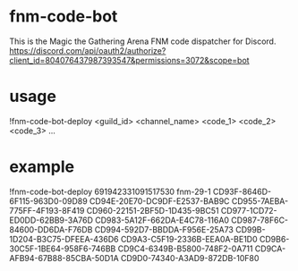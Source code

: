 # fnm-code-bot
This is the Magic the Gathering Arena FNM code dispatcher for Discord.
https://discord.com/api/oauth2/authorize?client_id=804076437987393547&permissions=3072&scope=bot

# usage
!fnm-code-bot-deploy
<guild_id>
<channel_name>
<code_1>
<code_2>
<code_3>
...

# example
!fnm-code-bot-deploy
691942331091517530
fnm-29-1
CD93F-8646D-6F115-963D0-09D89
CD94E-20E70-DC9DF-E2537-BAB9C
CD955-7AEBA-775FF-4F193-8F419
CD960-22151-2BF5D-1D435-9BC51
CD977-1CD72-ED0DD-62BB9-3A76D
CD983-5A12F-662DA-E4C78-116A0
CD987-78F6C-84600-DD6DA-F76DB
CD994-592D7-BBDDA-F956E-25A73
CD99B-1D204-B3C75-DFEEA-436D6
CD9A3-C5F19-2336B-EEA0A-BE1D0
CD9B6-30C5F-1BE64-958F6-746BB
CD9C4-6349B-B5800-748F2-0A711
CD9CA-AFB94-67B88-85CBA-50D1A
CD9D0-74340-A3AD9-872DB-10F80
